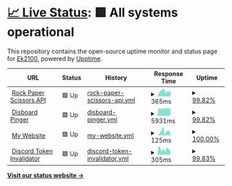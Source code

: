 # [📈 Live Status](https://Ek2100.github.io/upptime): <!--live status--> **🟩 All systems operational**

This repository contains the open-source uptime monitor and status page for [Ek2100](https://Ek2100.github.io/upptime), powered by [Upptime](https://github.com/upptime/upptime).

<!--start: status pages-->
<!-- This summary is generated by Upptime (https://github.com/upptime/upptime) -->
<!-- Do not edit this manually, your changes will be overwritten -->
<!-- prettier-ignore -->
| URL | Status | History | Response Time | Uptime |
| --- | ------ | ------- | ------------- | ------ |
| <img alt="" src="https://icons.duckduckgo.com/ip3/rps-api.eliaskhoury1.repl.co.ico" height="13"> [Rock Paper Scissors API](https://rps-api.eliaskhoury1.repl.co/) | 🟩 Up | [rock-paper-scissors-api.yml](https://github.com/Ek2100/upptime/commits/HEAD/history/rock-paper-scissors-api.yml) | <details><summary><img alt="Response time graph" src="./graphs/rock-paper-scissors-api/response-time-week.png" height="20"> 365ms</summary><br><a href="https://Ek2100.github.io/upptime/history/rock-paper-scissors-api"><img alt="Response time 1529" src="https://img.shields.io/endpoint?url=https%3A%2F%2Fraw.githubusercontent.com%2FEk2100%2Fupptime%2FHEAD%2Fapi%2Frock-paper-scissors-api%2Fresponse-time.json"></a><br><a href="https://Ek2100.github.io/upptime/history/rock-paper-scissors-api"><img alt="24-hour response time 442" src="https://img.shields.io/endpoint?url=https%3A%2F%2Fraw.githubusercontent.com%2FEk2100%2Fupptime%2FHEAD%2Fapi%2Frock-paper-scissors-api%2Fresponse-time-day.json"></a><br><a href="https://Ek2100.github.io/upptime/history/rock-paper-scissors-api"><img alt="7-day response time 365" src="https://img.shields.io/endpoint?url=https%3A%2F%2Fraw.githubusercontent.com%2FEk2100%2Fupptime%2FHEAD%2Fapi%2Frock-paper-scissors-api%2Fresponse-time-week.json"></a><br><a href="https://Ek2100.github.io/upptime/history/rock-paper-scissors-api"><img alt="30-day response time 1256" src="https://img.shields.io/endpoint?url=https%3A%2F%2Fraw.githubusercontent.com%2FEk2100%2Fupptime%2FHEAD%2Fapi%2Frock-paper-scissors-api%2Fresponse-time-month.json"></a><br><a href="https://Ek2100.github.io/upptime/history/rock-paper-scissors-api"><img alt="1-year response time 1529" src="https://img.shields.io/endpoint?url=https%3A%2F%2Fraw.githubusercontent.com%2FEk2100%2Fupptime%2FHEAD%2Fapi%2Frock-paper-scissors-api%2Fresponse-time-year.json"></a></details> | <details><summary><a href="https://Ek2100.github.io/upptime/history/rock-paper-scissors-api">99.82%</a></summary><a href="https://Ek2100.github.io/upptime/history/rock-paper-scissors-api"><img alt="All-time uptime 98.36%" src="https://img.shields.io/endpoint?url=https%3A%2F%2Fraw.githubusercontent.com%2FEk2100%2Fupptime%2FHEAD%2Fapi%2Frock-paper-scissors-api%2Fuptime.json"></a><br><a href="https://Ek2100.github.io/upptime/history/rock-paper-scissors-api"><img alt="24-hour uptime 100.00%" src="https://img.shields.io/endpoint?url=https%3A%2F%2Fraw.githubusercontent.com%2FEk2100%2Fupptime%2FHEAD%2Fapi%2Frock-paper-scissors-api%2Fuptime-day.json"></a><br><a href="https://Ek2100.github.io/upptime/history/rock-paper-scissors-api"><img alt="7-day uptime 99.82%" src="https://img.shields.io/endpoint?url=https%3A%2F%2Fraw.githubusercontent.com%2FEk2100%2Fupptime%2FHEAD%2Fapi%2Frock-paper-scissors-api%2Fuptime-week.json"></a><br><a href="https://Ek2100.github.io/upptime/history/rock-paper-scissors-api"><img alt="30-day uptime 99.78%" src="https://img.shields.io/endpoint?url=https%3A%2F%2Fraw.githubusercontent.com%2FEk2100%2Fupptime%2FHEAD%2Fapi%2Frock-paper-scissors-api%2Fuptime-month.json"></a><br><a href="https://Ek2100.github.io/upptime/history/rock-paper-scissors-api"><img alt="1-year uptime 98.36%" src="https://img.shields.io/endpoint?url=https%3A%2F%2Fraw.githubusercontent.com%2FEk2100%2Fupptime%2FHEAD%2Fapi%2Frock-paper-scissors-api%2Fuptime-year.json"></a></details>
| <img alt="" src="https://icons.duckduckgo.com/ip3/disboard-auto-bump-selfbot.eliaskhoury1.repl.co.ico" height="13"> [Disboard Pinger](https://disboard-auto-bump-selfbot.eliaskhoury1.repl.co) | 🟩 Up | [disboard-pinger.yml](https://github.com/Ek2100/upptime/commits/HEAD/history/disboard-pinger.yml) | <details><summary><img alt="Response time graph" src="./graphs/disboard-pinger/response-time-week.png" height="20"> 5931ms</summary><br><a href="https://Ek2100.github.io/upptime/history/disboard-pinger"><img alt="Response time 7764" src="https://img.shields.io/endpoint?url=https%3A%2F%2Fraw.githubusercontent.com%2FEk2100%2Fupptime%2FHEAD%2Fapi%2Fdisboard-pinger%2Fresponse-time.json"></a><br><a href="https://Ek2100.github.io/upptime/history/disboard-pinger"><img alt="24-hour response time 6311" src="https://img.shields.io/endpoint?url=https%3A%2F%2Fraw.githubusercontent.com%2FEk2100%2Fupptime%2FHEAD%2Fapi%2Fdisboard-pinger%2Fresponse-time-day.json"></a><br><a href="https://Ek2100.github.io/upptime/history/disboard-pinger"><img alt="7-day response time 5931" src="https://img.shields.io/endpoint?url=https%3A%2F%2Fraw.githubusercontent.com%2FEk2100%2Fupptime%2FHEAD%2Fapi%2Fdisboard-pinger%2Fresponse-time-week.json"></a><br><a href="https://Ek2100.github.io/upptime/history/disboard-pinger"><img alt="30-day response time 7424" src="https://img.shields.io/endpoint?url=https%3A%2F%2Fraw.githubusercontent.com%2FEk2100%2Fupptime%2FHEAD%2Fapi%2Fdisboard-pinger%2Fresponse-time-month.json"></a><br><a href="https://Ek2100.github.io/upptime/history/disboard-pinger"><img alt="1-year response time 7764" src="https://img.shields.io/endpoint?url=https%3A%2F%2Fraw.githubusercontent.com%2FEk2100%2Fupptime%2FHEAD%2Fapi%2Fdisboard-pinger%2Fresponse-time-year.json"></a></details> | <details><summary><a href="https://Ek2100.github.io/upptime/history/disboard-pinger">99.82%</a></summary><a href="https://Ek2100.github.io/upptime/history/disboard-pinger"><img alt="All-time uptime 98.48%" src="https://img.shields.io/endpoint?url=https%3A%2F%2Fraw.githubusercontent.com%2FEk2100%2Fupptime%2FHEAD%2Fapi%2Fdisboard-pinger%2Fuptime.json"></a><br><a href="https://Ek2100.github.io/upptime/history/disboard-pinger"><img alt="24-hour uptime 100.00%" src="https://img.shields.io/endpoint?url=https%3A%2F%2Fraw.githubusercontent.com%2FEk2100%2Fupptime%2FHEAD%2Fapi%2Fdisboard-pinger%2Fuptime-day.json"></a><br><a href="https://Ek2100.github.io/upptime/history/disboard-pinger"><img alt="7-day uptime 99.82%" src="https://img.shields.io/endpoint?url=https%3A%2F%2Fraw.githubusercontent.com%2FEk2100%2Fupptime%2FHEAD%2Fapi%2Fdisboard-pinger%2Fuptime-week.json"></a><br><a href="https://Ek2100.github.io/upptime/history/disboard-pinger"><img alt="30-day uptime 99.60%" src="https://img.shields.io/endpoint?url=https%3A%2F%2Fraw.githubusercontent.com%2FEk2100%2Fupptime%2FHEAD%2Fapi%2Fdisboard-pinger%2Fuptime-month.json"></a><br><a href="https://Ek2100.github.io/upptime/history/disboard-pinger"><img alt="1-year uptime 98.48%" src="https://img.shields.io/endpoint?url=https%3A%2F%2Fraw.githubusercontent.com%2FEk2100%2Fupptime%2FHEAD%2Fapi%2Fdisboard-pinger%2Fuptime-year.json"></a></details>
| <img alt="" src="https://icons.duckduckgo.com/ip3/eliask01.vercel.app.ico" height="13"> [My Website](https://eliask01.vercel.app) | 🟩 Up | [my-website.yml](https://github.com/Ek2100/upptime/commits/HEAD/history/my-website.yml) | <details><summary><img alt="Response time graph" src="./graphs/my-website/response-time-week.png" height="20"> 125ms</summary><br><a href="https://Ek2100.github.io/upptime/history/my-website"><img alt="Response time 117" src="https://img.shields.io/endpoint?url=https%3A%2F%2Fraw.githubusercontent.com%2FEk2100%2Fupptime%2FHEAD%2Fapi%2Fmy-website%2Fresponse-time.json"></a><br><a href="https://Ek2100.github.io/upptime/history/my-website"><img alt="24-hour response time 65" src="https://img.shields.io/endpoint?url=https%3A%2F%2Fraw.githubusercontent.com%2FEk2100%2Fupptime%2FHEAD%2Fapi%2Fmy-website%2Fresponse-time-day.json"></a><br><a href="https://Ek2100.github.io/upptime/history/my-website"><img alt="7-day response time 125" src="https://img.shields.io/endpoint?url=https%3A%2F%2Fraw.githubusercontent.com%2FEk2100%2Fupptime%2FHEAD%2Fapi%2Fmy-website%2Fresponse-time-week.json"></a><br><a href="https://Ek2100.github.io/upptime/history/my-website"><img alt="30-day response time 119" src="https://img.shields.io/endpoint?url=https%3A%2F%2Fraw.githubusercontent.com%2FEk2100%2Fupptime%2FHEAD%2Fapi%2Fmy-website%2Fresponse-time-month.json"></a><br><a href="https://Ek2100.github.io/upptime/history/my-website"><img alt="1-year response time 117" src="https://img.shields.io/endpoint?url=https%3A%2F%2Fraw.githubusercontent.com%2FEk2100%2Fupptime%2FHEAD%2Fapi%2Fmy-website%2Fresponse-time-year.json"></a></details> | <details><summary><a href="https://Ek2100.github.io/upptime/history/my-website">100.00%</a></summary><a href="https://Ek2100.github.io/upptime/history/my-website"><img alt="All-time uptime 100.00%" src="https://img.shields.io/endpoint?url=https%3A%2F%2Fraw.githubusercontent.com%2FEk2100%2Fupptime%2FHEAD%2Fapi%2Fmy-website%2Fuptime.json"></a><br><a href="https://Ek2100.github.io/upptime/history/my-website"><img alt="24-hour uptime 100.00%" src="https://img.shields.io/endpoint?url=https%3A%2F%2Fraw.githubusercontent.com%2FEk2100%2Fupptime%2FHEAD%2Fapi%2Fmy-website%2Fuptime-day.json"></a><br><a href="https://Ek2100.github.io/upptime/history/my-website"><img alt="7-day uptime 100.00%" src="https://img.shields.io/endpoint?url=https%3A%2F%2Fraw.githubusercontent.com%2FEk2100%2Fupptime%2FHEAD%2Fapi%2Fmy-website%2Fuptime-week.json"></a><br><a href="https://Ek2100.github.io/upptime/history/my-website"><img alt="30-day uptime 100.00%" src="https://img.shields.io/endpoint?url=https%3A%2F%2Fraw.githubusercontent.com%2FEk2100%2Fupptime%2FHEAD%2Fapi%2Fmy-website%2Fuptime-month.json"></a><br><a href="https://Ek2100.github.io/upptime/history/my-website"><img alt="1-year uptime 100.00%" src="https://img.shields.io/endpoint?url=https%3A%2F%2Fraw.githubusercontent.com%2FEk2100%2Fupptime%2FHEAD%2Fapi%2Fmy-website%2Fuptime-year.json"></a></details>
| <img alt="" src="https://icons.duckduckgo.com/ip3/discord-token-invalidator.eliaskhoury1.repl.co.ico" height="13"> [Discord Token Invalidator](https://discord-token-invalidator.eliaskhoury1.repl.co/) | 🟩 Up | [discord-token-invalidator.yml](https://github.com/Ek2100/upptime/commits/HEAD/history/discord-token-invalidator.yml) | <details><summary><img alt="Response time graph" src="./graphs/discord-token-invalidator/response-time-week.png" height="20"> 305ms</summary><br><a href="https://Ek2100.github.io/upptime/history/discord-token-invalidator"><img alt="Response time 2135" src="https://img.shields.io/endpoint?url=https%3A%2F%2Fraw.githubusercontent.com%2FEk2100%2Fupptime%2FHEAD%2Fapi%2Fdiscord-token-invalidator%2Fresponse-time.json"></a><br><a href="https://Ek2100.github.io/upptime/history/discord-token-invalidator"><img alt="24-hour response time 218" src="https://img.shields.io/endpoint?url=https%3A%2F%2Fraw.githubusercontent.com%2FEk2100%2Fupptime%2FHEAD%2Fapi%2Fdiscord-token-invalidator%2Fresponse-time-day.json"></a><br><a href="https://Ek2100.github.io/upptime/history/discord-token-invalidator"><img alt="7-day response time 305" src="https://img.shields.io/endpoint?url=https%3A%2F%2Fraw.githubusercontent.com%2FEk2100%2Fupptime%2FHEAD%2Fapi%2Fdiscord-token-invalidator%2Fresponse-time-week.json"></a><br><a href="https://Ek2100.github.io/upptime/history/discord-token-invalidator"><img alt="30-day response time 2012" src="https://img.shields.io/endpoint?url=https%3A%2F%2Fraw.githubusercontent.com%2FEk2100%2Fupptime%2FHEAD%2Fapi%2Fdiscord-token-invalidator%2Fresponse-time-month.json"></a><br><a href="https://Ek2100.github.io/upptime/history/discord-token-invalidator"><img alt="1-year response time 2135" src="https://img.shields.io/endpoint?url=https%3A%2F%2Fraw.githubusercontent.com%2FEk2100%2Fupptime%2FHEAD%2Fapi%2Fdiscord-token-invalidator%2Fresponse-time-year.json"></a></details> | <details><summary><a href="https://Ek2100.github.io/upptime/history/discord-token-invalidator">99.83%</a></summary><a href="https://Ek2100.github.io/upptime/history/discord-token-invalidator"><img alt="All-time uptime 99.59%" src="https://img.shields.io/endpoint?url=https%3A%2F%2Fraw.githubusercontent.com%2FEk2100%2Fupptime%2FHEAD%2Fapi%2Fdiscord-token-invalidator%2Fuptime.json"></a><br><a href="https://Ek2100.github.io/upptime/history/discord-token-invalidator"><img alt="24-hour uptime 100.00%" src="https://img.shields.io/endpoint?url=https%3A%2F%2Fraw.githubusercontent.com%2FEk2100%2Fupptime%2FHEAD%2Fapi%2Fdiscord-token-invalidator%2Fuptime-day.json"></a><br><a href="https://Ek2100.github.io/upptime/history/discord-token-invalidator"><img alt="7-day uptime 99.83%" src="https://img.shields.io/endpoint?url=https%3A%2F%2Fraw.githubusercontent.com%2FEk2100%2Fupptime%2FHEAD%2Fapi%2Fdiscord-token-invalidator%2Fuptime-week.json"></a><br><a href="https://Ek2100.github.io/upptime/history/discord-token-invalidator"><img alt="30-day uptime 99.63%" src="https://img.shields.io/endpoint?url=https%3A%2F%2Fraw.githubusercontent.com%2FEk2100%2Fupptime%2FHEAD%2Fapi%2Fdiscord-token-invalidator%2Fuptime-month.json"></a><br><a href="https://Ek2100.github.io/upptime/history/discord-token-invalidator"><img alt="1-year uptime 99.59%" src="https://img.shields.io/endpoint?url=https%3A%2F%2Fraw.githubusercontent.com%2FEk2100%2Fupptime%2FHEAD%2Fapi%2Fdiscord-token-invalidator%2Fuptime-year.json"></a></details>

<!--end: status pages-->

[**Visit our status website →**](https://Ek2100.github.io/upptime)
